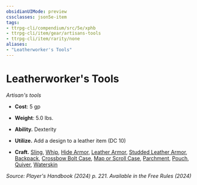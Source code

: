 ```yaml
---
obsidianUIMode: preview
cssclasses: json5e-item
tags:
- ttrpg-cli/compendium/src/5e/xphb
- ttrpg-cli/item/gear/artisans-tools
- ttrpg-cli/item/rarity/none
aliases: 
- "Leatherworker's Tools"
---
```

# Leatherworker's Tools
*Artisan's tools*  


- **Cost**: 5 gp
- **Weight**: 5.0 lbs.

- **Ability.** Dexterity  
- **Utilize.** Add a design to a leather item (DC 10)  
- **Craft.** [Sling](2-Mechanics/CLI/items/sling-xphb.md), [Whip](2-Mechanics/CLI/items/whip-xphb.md), [Hide Armor](2-Mechanics/CLI/items/hide-armor-xphb.md), [Leather Armor](2-Mechanics/CLI/items/leather-armor-xphb.md), [Studded Leather Armor](2-Mechanics/CLI/items/studded-leather-armor-xphb.md), [Backpack](2-Mechanics/CLI/items/backpack-xphb.md), [Crossbow Bolt Case](2-Mechanics/CLI/items/crossbow-bolt-case-xphb.md), [Map or Scroll Case](2-Mechanics/CLI/items/map-or-scroll-case-xphb.md), [Parchment](2-Mechanics/CLI/items/parchment-xphb.md), [Pouch](2-Mechanics/CLI/items/pouch-xphb.md), [Quiver](2-Mechanics/CLI/items/quiver-xphb.md), [Waterskin](2-Mechanics/CLI/items/waterskin-xphb.md)  

*Source: Player's Handbook (2024) p. 221. Available in the Free Rules (2024)*
